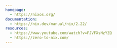 ```yaml
---
homepage:
  - https://nixos.org/
documentation:
  - https://nix.dev/manual/nix/2.22/
resources:
  - https://www.youtube.com/watch?v=FJVFXsNzYZQ
  - https://zero-to-nix.com/
---
```

